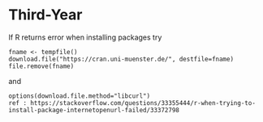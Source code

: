 # Third-Year

If R returns error when installing packages
try

```
fname <- tempfile()
download.file("https://cran.uni-muenster.de/", destfile=fname)
file.remove(fname)
```


and 

```
options(download.file.method="libcurl")
ref : https://stackoverflow.com/questions/33355444/r-when-trying-to-install-package-internetopenurl-failed/33372798
```
